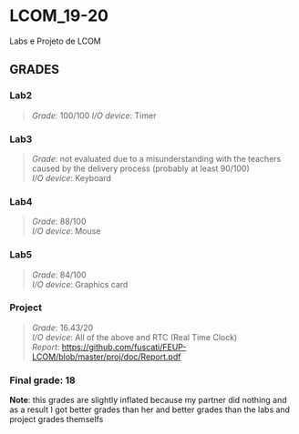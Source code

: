 # LCOM_19-20
Labs e Projeto de LCOM

## GRADES

### Lab2
>*Grade*: 100/100
>*I/O device*: Timer

### Lab3
>*Grade*: not evaluated due to a misunderstanding with the teachers caused by the delivery process (probably at least 90/100) <br>
>*I/O device*: Keyboard <br> 

### Lab4
>*Grade*: 88/100 <br>
>*I/O device*: Mouse <br>

### Lab5
>*Grade*: 84/100 <br>
>*I/O device*: Graphics card <br>

### Project
>*Grade*: 16.43/20 <br>
>*I/O device*: All of the above and RTC (Real Time Clock) <br>
>*Report*: https://github.com/fuscati/FEUP-LCOM/blob/master/proj/doc/Report.pdf <br>


### Final grade: 18 

**Note**: this grades are slightly inflated because my partner did nothing and as a result I got better grades than her and better grades than the labs and project grades themselfs
